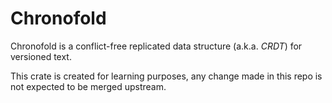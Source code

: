 # Chronofold

Chronofold is a conflict-free replicated data structure (a.k.a. *CRDT*) for
versioned text.

This crate is created for learning purposes, any change made in this repo is not expected to be merged upstream.

[paper]: https://arxiv.org/abs/2002.09511
